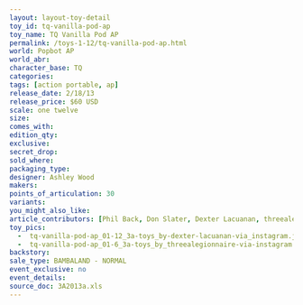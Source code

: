```yaml
---
layout: layout-toy-detail 
toy_id: tq-vanilla-pod-ap
toy_name: TQ Vanilla Pod AP
permalink: /toys-1-12/tq-vanilla-pod-ap.html
world: Popbot AP
world_abr: 
character_base: TQ
categories: 
tags: [action portable, ap] 
release_date: 2/18/13
release_price: $60 USD
scale: one twelve
size: 
comes_with: 
edition_qty: 
exclusive: 
secret_drop: 
sold_where: 
packaging_type: 
designer: Ashley Wood
makers: 
points_of_articulation: 30
variants: 
you_might_also_like: 
article_contributors: [Phil Back, Don Slater, Dexter Lacuanan, threealegionnaire]
toy_pics: 
  -  tq-vanilla-pod-ap_01-12_3a-toys_by-dexter-lacuanan-via_instagram.jpg
  -  tq-vanilla-pod-ap_01-6_3a-toys_by_threealegionnaire-via-instagram.jpg
backstory: 
sale_type: BAMBALAND - NORMAL
event_exclusive: no
event_details: 
source_doc: 3A2013a.xls
---
```

